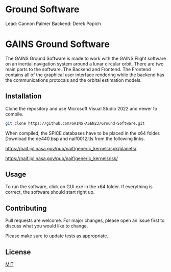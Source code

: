 # Ground Software

Lead: Cannon Palmer
Backend: Derek Popich


# GAINS Ground Software

The GAINS Ground Software is made to work with the GAINS Flight software on an inertial navigation system around a lunar circular orbit. There are two main parts to the software. The Backend and Frontend. The Frontend contains all of the graphical user interface rendering while the backend has the communications protocals and the orbital estimation models. 

## Installation

Clone the repository and use Microsoft Visual Studio 2022 and newer to compile.

```bash
git clone https://github.com/GAINS-ASEN23/Ground-Software.git
```

When compiled, the SPICE databases have to be placed in the x64 folder. Download the de440.bsp and naif0012.tls from the following links.

https://naif.jpl.nasa.gov/pub/naif/generic_kernels/spk/planets/

https://naif.jpl.nasa.gov/pub/naif/generic_kernels/lsk/

## Usage
To run the software, click on GUI.exe in the x64 folder. If everything is correct, the software should start right up. 


## Contributing

Pull requests are welcome. For major changes, please open an issue first
to discuss what you would like to change.

Please make sure to update tests as appropriate.

## License

[MIT](https://choosealicense.com/licenses/mit/)
